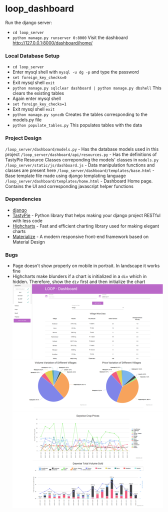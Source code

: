 # loop_dashboard
Run the django server:
- `cd loop_server`
- `python manage.py runserver 0:8000`
Visit the dashboard http://127.0.0.1:8000/dashboard/home/

### Local Database Setup
- `cd loop_server`
- Enter mysql shell with `mysql -u dg -p` and type the password
- `set foreign_key_checks=0`
- Exit mysql shell `exit`
- `python manage.py sqlclear dashboard | python manage.py dbshell` This clears the existing tables
- Again enter mysql shell
- `set foreign_key_checks=1`
- Exit mysql shell `exit`
- `python manage.py syncdb` Creates the tables corresponding to the models.py file
- `python populate_tables.py` This populates tables with the data

### Project Design
`/loop_server/dashboard/models.py` - Has the database models used in this project
`/loop_server/dashboard/api/resources.py` - Has the definitions of TastyPie Resource Classes correponding the models' classes in `models.py`
`/loop_server/static/js/dashboard.js` - Data manipulation functions and classes are present here
`/loop_server/dashboard/templates/base.html` - Base template file made using django templating language
`/loop_server/dashboard/templates/home.html` - Dashboard Home page. Contains the UI and corresponding javascript helper functions

### Dependencies
- [django](https://www.djangoproject.com/)
- [TastyPie](https://django-tastypie.readthedocs.org/en/latest/) - Python library that helps making your django project RESTful with less code
- [Highcharts](http://www.highcharts.com/) - Fast and efficient charting library used for making elegant charts
- [Materialize](http://materializecss.com/) - A modern responsive front-end framework based on Material Design

### Bugs
- Page doesn't show properly on mobile in portrait. In landscape it works fine
- Highcharts make blunders if a chart is initialized in a `div` which in hidden. Therefore, show the `div` first and then initialize the chart
![showcase1](https://github.com/dhruvjain/LOOP-Dashboard/blob/master/images/pic1.png)
![showcase2](https://github.com/dhruvjain/LOOP-Dashboard/blob/master/images/pic2.png)
![showcase3](https://github.com/dhruvjain/LOOP-Dashboard/blob/master/images/pic3.png)

